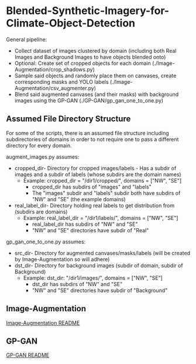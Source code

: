 # Blended-Synthetic-Imagery-for-Climate-Object-Detection

General pipeline:
* Collect dataset of images clustered by domain (including both Real Images and Background Images to have objects blended onto)
* Optional: Create set of cropped objects for each domain (./Image-Augmentation/crop_shadows.py)
* Sample said objects and randomly place them on canvases, create corresponding masks and YOLO labels (./Image-Augmentation/csv_augmenter.py)
* Blend said augmented canvases (and their masks) with background images using the GP-GAN (./GP-GAN/gp_gan_one_to_one.py)

## Assumed File Directory Structure

For some of the scripts, there is an assumed file structure including subdirectories of domains in order to not require one to pass a different directory for every domain.

augment_images.py assumes:
* cropped_dir- Directory for cropped images/labels - Has a subdir of images and a subdir of labels (whose subdirs are the domain names)
    * Example: cropped_dir = "/dir1/cropped/", domains = ["NW", "SE"]
        * cropped_dir has subdirs of "images" and "labels"
        * The "images" subdir and "labels" subdir both have subdirs of "NW" and "SE" (the example domains)
* real_label_dir- Directory holding real labels to get distribution from (subdirs are domains)
    * Example: real_label_dir = "/dir1/labels/", domains = ["NW", "SE"]
        * real_label_dir has subdirs of "NW" and "SE"
        * "NW" and "SE" directories have subdir of "Real"

gp_gan_one_to_one.py assumes:
* src_dir- Directory for augmented canvases/masks/labels (will be created by Image-Augmentation so will adhere)
* dst_dir- Directory for background images (subdir of domain, subdir of Background)
    * Example: dst_dir: "/dir1/images/", domains = ["NW", "SE"]
        * dst_dir has subdirs of "NW" and "SE"
        * "NW" and "SE" directories have subdir of "Background"
   
## Image-Augmentation

[Image-Augmentation README](https://github.com/frankwillard/Blended-Synthetic-Imagery-for-Climate-Object-Detection/blob/main/Image-Augmentation/README.md)

## GP-GAN

[GP-GAN README](https://github.com/frankwillard/Blended-Synthetic-Imagery-for-Climate-Object-Detection/blob/main/GP-GAN/README.md)